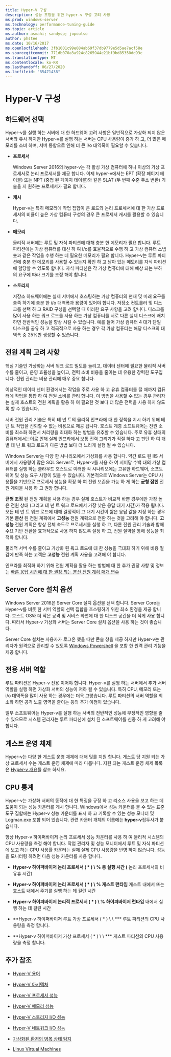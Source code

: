 ```yaml
---
title: Hyper-V 구성
description: 성능 조정을 위한 hyper-v 구성 고려 사항
ms.prod: windows-server
ms.technology: performance-tuning-guide
ms.topic: article
ms.author: asmahi; sandysp; jopoulso
author: phstee
ms.date: 10/16/2017
ms.openlocfilehash: 3fb1001c99e084ab69f37db9779e5d5ae7acf58e
ms.sourcegitcommit: 771db070a3a924c8265944e21bf9bd85350dd93c
ms.translationtype: MT
ms.contentlocale: ko-KR
ms.lasthandoff: 06/27/2020
ms.locfileid: "85471438"
---
```

# <a name="hyper-v-configuration"></a>Hyper-V 구성

## <a name="hardware-selection"></a>하드웨어 선택

Hyper-v를 실행 하는 서버에 대 한 하드웨어 고려 사항은 일반적으로 가상화 되지 않은 서버와 유사 하지만 Hyper-v를 실행 하는 서버는 CPU 사용량이 증가 하 고, 더 많은 메모리를 소비 하며, 서버 통합으로 인해 더 큰 i/o 대역폭이 필요할 수 있습니다.

-   **프로세서**

    Windows Server 2016의 hyper-v는 각 활성 가상 컴퓨터에 하나 이상의 가상 프로세서로 논리 프로세서를 제공 합니다. 이제 hyper-v에서는 EPT (확장 페이지 테이블) 또는 NPT (중첩 된 페이지 테이블)와 같은 SLAT (두 번째 수준 주소 변환) 기술을 지 원하는 프로세서가 필요 합니다.

-   **캐시**

    Hyper-v는 특히 메모리에 작업 집합이 큰 로드와 논리 프로세서에 대 한 가상 프로세서의 비율이 높은 가상 컴퓨터 구성의 경우 큰 프로세서 캐시를 활용할 수 있습니다.

-   **메모리**

    물리적 서버에는 루트 및 자식 파티션에 대해 충분 한 메모리가 필요 합니다. 루트 파티션에는 가상 컴퓨터를 대신 하 여 i/o를 효율적으로 수행 하 고 가상 컴퓨터 스냅숏과 같은 작업을 수행 하는 데 필요한 메모리가 필요 합니다. Hyper-v는 루트 파티션에 충분 한 메모리를 사용할 수 있는지 확인 하 고 남아 있는 메모리를 자식 파티션에 할당할 수 있도록 합니다. 자식 파티션은 각 가상 컴퓨터에 대해 예상 되는 부하의 요구에 따라 크기를 조정 해야 합니다.

-   **스토리지**

    저장소 하드웨어에는 실제 서버에서 호스팅하는 가상 컴퓨터의 현재 및 미래 요구를 충족 하기에 충분 한 i/o 대역폭과 용량이 있어야 합니다. 저장소 컨트롤러 및 디스크를 선택 하 고 RAID 구성을 선택할 때 이러한 요구 사항을 고려 합니다. 디스크를 많이 사용 하는 워크 로드를 사용 하는 가상 컴퓨터를 서로 다른 실제 디스크에 배치 하면 전반적인 성능을 향상 시킬 수 있습니다. 예를 들어 가상 컴퓨터 4 대가 단일 디스크를 공유 하 고 적극적으로 사용 하는 경우 각 가상 컴퓨터는 해당 디스크의 대역폭 중 25%만 생성할 수 있습니다.

## <a name="power-plan-considerations"></a>전원 계획 고려 사항

핵심 기술인 가상화는 서버 워크 로드 밀도를 늘리고, 데이터 센터에 필요한 물리적 서버 수를 줄이고, 운영 효율성을 높이고, 전력 소비 비용을 줄이는 데 유용한 강력한 도구입니다. 전원 관리는 비용 관리에 매우 중요 합니다.

이상적인 데이터 센터 환경에서는 작업을 주로 사용 하 고 유휴 컴퓨터를 끌 때까지 컴퓨터에 작업을 통합 하 여 전원 소비를 관리 합니다. 이 방법을 사용할 수 없는 경우 관리자는 실제 호스트의 전원 계획을 활용 하 여 필요한 것 보다 더 많은 전력을 사용 하지 않도록 할 수 있습니다.

서버 전원 관리 기술은 특히 테 넌 트의 물리적 인프라에 대 한 정책을 지시 하기 위해 테 넌 트 작업을 신뢰할 수 없는 비용으로 제공 됩니다. 호스트 계층 소프트웨어는 전원 소비를 최소화 하면서 처리량을 최대화 하는 방법을 유추할 수 있습니다. 주로 유휴 상태의 컴퓨터에서는이로 인해 실제 인프라에서 보통 전력 그리기가 적절 하다 고 판단 하 여 개별 테 넌 트 워크 로드가 다른 방법 보다 더 느리게 실행 될 수 있습니다.

Windows Server는 다양 한 시나리오에서 가상화를 사용 합니다. 약간 로드 된 IIS 서버에서 사용량이 많은 SQL Server로, Hyper-v를 사용 하 여 서버당 수백 대의 가상 컴퓨터를 실행 하는 클라우드 호스트로 이러한 각 시나리오에는 고유한 하드웨어, 소프트웨어 및 성능 요구 사항이 있을 수 있습니다. 기본적으로 Windows Server는 CPU 사용률을 기반으로 프로세서 성능을 확장 하 여 전원 보존을 가능 하 게 하는 **균형 잡힌** 전원 계획을 사용 하 고 권장 합니다.

**균형 조정** 된 전원 계획을 사용 하는 경우 실제 호스트가 비교적 바쁜 경우에만 가장 높은 전원 상태 (그리고 테 넌 트 워크 로드에서 가장 낮은 응답 대기 시간)가 적용 됩니다. 모든 테 넌 트 워크 로드에 대해 결정적이 고 대기 시간이 짧은 응답 값을 지정 하는 경우 기본 **분산** 된 전원 계획에서 **고성능** 전원 계획으로 전환 하는 것을 고려해 야 합니다. **고성능** 전원 계획은 항상 전체 속도로 프로세서를 실행 하 고, 다른 전원 관리 기술과 함께 수요 기반 전환을 효과적으로 사용 하지 않도록 설정 하 고, 전원 절약을 통해 성능을 최적화 합니다.

물리적 서버 수를 줄이고 가상화 된 워크 로드에 대 한 성능을 극대화 하기 위해 비용 절감에 만족 하는 고객은 **고성능** 전원 계획 사용을 고려해 야 합니다.

인프라를 최적화 하기 위해 전원 계획을 활용 하는 방법에 대 한 추가 권장 사항 및 정보는 [빠른 응답 시간에 대 한 권장 되는 분산 전원 계획 매개 변수](../../hardware/power/recommended-balanced-plan-parameters.md)



## <a name="server-core-installation-option"></a>Server Core 설치 옵션

Windows Server 2016은 Server Core 설치 옵션을 선택 합니다. Server Core는 Hyper-v를 비롯 한 서버 역할의 선택 집합을 호스팅하기 위한 최소 환경을 제공 합니다. 호스트 OS와 더 작은 공격 및 서비스 화면에 대 한 디스크 공간을 더 적게 사용 합니다. 따라서 Hyper-v 가상화 서버는 Server Core 설치 옵션을 사용 하는 것이 좋습니다.

Server Core 설치는 사용자가 로그온 했을 때만 콘솔 창을 제공 하지만 Hyper-v는 관리자가 원격으로 관리할 수 있도록 [Windows Powershell](https://technet.microsoft.com/library/hh848559.aspx) 을 포함 한 원격 관리 기능을 제공 합니다.

## <a name="dedicated-server-role"></a>전용 서버 역할

루트 파티션은 Hyper-v 전용 이어야 합니다. Hyper-v를 실행 하는 서버에서 추가 서버 역할을 실행 하면 가상화 서버의 성능이 저하 될 수 있습니다. 특히 CPU, 메모리 또는 i/o 대역폭을 많이 사용 하는 경우에는 더욱 그렇습니다. 루트 파티션의 서버 역할을 최소화 하면 공격 노출 영역을 줄이는 등의 추가 이점이 있습니다.

일부 소프트웨어는 Hyper-v를 실행 하는 서버의 전반적인 성능에 부정적인 영향을 줄 수 있으므로 시스템 관리자는 루트 파티션에 설치 된 소프트웨어를 신중 하 게 고려해 야 합니다.

## <a name="guest-operating-systems"></a>게스트 운영 체제

Hyper-v는 다양 한 게스트 운영 체제에 대해 및를 지원 합니다. 게스트 당 지원 되는 가상 프로세서 수는 게스트 운영 체제에 따라 다릅니다. 지원 되는 게스트 운영 체제 목록은 [Hyper-v 개요](https://technet.microsoft.com/library/hh831531.aspx)를 참조 하세요.

## <a name="cpu-statistics"></a>CPU 통계

Hyper-v는 가상화 서버의 동작에 대 한 특징을 규정 하 고 리소스 사용을 보고 하는 데 도움이 되는 성능 카운터를 게시 합니다. Windows에서 성능 카운터를 볼 수 있는 표준 도구 집합에는 Hyper-v 성능 카운터를 표시 하 고 기록할 수 있는 성능 모니터 및 Logman.exe 포함 되어 있습니다. 관련 카운터 개체의 이름에는 **hyper-v**접두사가 붙습니다.

항상 Hyper-v 하이퍼바이저 논리 프로세서 성능 카운터를 사용 하 여 물리적 시스템의 CPU 사용량을 측정 해야 합니다. 작업 관리자 및 성능 모니터에서 루트 및 자식 파티션에 보고 하는 CPU 사용률 카운터는 실제 실제 CPU 사용량을 반영 하지 않습니다. 성능을 모니터링 하려면 다음 성능 카운터를 사용 합니다.

- **Hyper-v 하이퍼바이저 논리 프로세서 ( \* ) \\ % 총 실행 시간 (** 논리 프로세서의 비 유휴 시간)

- **Hyper-v 하이퍼바이저 논리 프로세서 ( \* ) \\ % 게스트 런타임** 게스트 내에서 또는 호스트 내에서 주기를 실행 하는 데 걸린 시간

- **Hyper-v 하이퍼바이저 논리적 프로세서 ( \* ) \\ % 하이퍼바이저 런타임** 내에서 실행 하는 데 걸린 시간

- **Hyper-v 하이퍼바이저 루트 가상 프로세서 ( \* ) \\ \\ *** 루트 파티션의 CPU 사용량을 측정 합니다.

- **Hyper-v 하이퍼바이저 가상 프로세서 ( \* ) \\ \\ *** 게스트 파티션의 CPU 사용량을 측정 합니다.


## <a name="additional-references"></a>추가 참조

-   [Hyper-V 용어](terminology.md)

-   [Hyper-V 아키텍처](architecture.md)

-   [Hyper-V 프로세서 성능](processor-performance.md)

-   [Hyper-V 메모리 성능](memory-performance.md)

-   [Hyper-V 스토리지 I/O 성능](storage-io-performance.md)

-   [Hyper-V 네트워크 I/O 성능](network-io-performance.md)

-   [가상화된 환경의 병목 상태 탐지](detecting-virtualized-environment-bottlenecks.md)

-   [Linux Virtual Machines](linux-virtual-machine-considerations.md)
